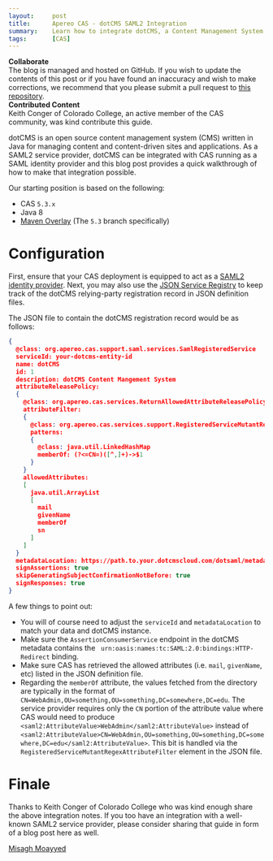 ```yaml
---
layout:     post
title:      Apereo CAS - dotCMS SAML2 Integration
summary:    Learn how to integrate dotCMS, a Content Management System and Headless CMS, with Apereo CAS running as a SAML2 identity provider.
tags:       [CAS]
---
```


<div class="alert alert-success">
  <strong>Collaborate</strong><br/>The blog is managed and hosted on GitHub. If you wish to update the contents of this post or if you have found an inaccuracy and wish to make corrections, we recommend that you please submit a pull request to <a href="https://github.com/apereo/apereo.github.io">this repository</a>.
</div>

<div class="alert alert-info">
  <strong>Contributed Content</strong><br/>Keith Conger of Colorado College, an active member of the CAS community, was kind contribute this guide.
</div>

dotCMS is an open source content management system (CMS) written in Java for managing content and content-driven sites and applications. As a SAML2 service provider, dotCMS can be integrated with CAS running as a SAML identity provider and this blog post provides a quick walkthrough of how to make that integration possible.

Our starting position is based on the following:

- CAS `5.3.x`
- Java 8
- [Maven Overlay](https://github.com/apereo/cas-overlay-template) (The `5.3` branch specifically)

# Configuration

First, ensure that your CAS deployment is equipped to act as a [SAML2 identity provider](https://apereo.github.io/cas/5.3.x/installation/Configuring-SAML2-Authentication.html). Next, you may also use the [JSON Service Registry](https://apereo.github.io/cas/5.3.x/installation/JSON-Service-Management.html) to keep track of the dotCMS relying-party registration record in JSON definition files.

The JSON file to contain the dotCMS registration record would be as follows:

```json
{
  @class: org.apereo.cas.support.saml.services.SamlRegisteredService
  serviceId: your-dotcms-entity-id
  name: dotCMS
  id: 1
  description: dotCMS Content Mangement System
  attributeReleasePolicy:
  {
    @class: org.apereo.cas.services.ReturnAllowedAttributeReleasePolicy
    attributeFilter:
    {
      @class: org.apereo.cas.services.support.RegisteredServiceMutantRegexAttributeFilter
      patterns:
      {
        @class: java.util.LinkedHashMap
        memberOf: (?<=CN=)([^,]+)->$1
      }
    }
    allowedAttributes:
    [
      java.util.ArrayList
      [
        mail
        givenName
        memberOf
        sn
      ]
    ]
  }
  metadataLocation: https://path.to.your.dotcmscloud.com/dotsaml/metadata/3dd4ad1e-e2ab-492e-a428-87af35d341fd
  signAssertions: true
  skipGeneratingSubjectConfirmationNotBefore: true
  signResponses: true
}
```

A few things to point out:

- You will of course need to adjust the `serviceId` and `metadataLocation` to match your data and dotCMS instance.
- Make sure the `AssertionConsumerService` endpoint in the dotCMS metadata contains the ` urn:oasis:names:tc:SAML:2.0:bindings:HTTP-Redirect` binding.
- Make sure CAS has retrieved the allowed attributes (i.e. `mail`, `givenName`, etc) listed in the JSON definition file.
- Regarding the `memberOf` attribute, the values fetched from the directory are typically in the format of `CN=WebAdmin,OU=something,OU=something,DC=somewhere,DC=edu`. The service provider requires only the `CN` portion of the attribute value where CAS would need to produce `<saml2:AttributeValue>WebAdmin</saml2:AttributeValue>` instead of `<saml2:AttributeValue>CN=WebAdmin,OU=something,OU=something,DC=somewhere,DC=edu</saml2:AttributeValue>`. This bit is handled via the `RegisteredServiceMutantRegexAttributeFilter` element in the JSON file.

# Finale

Thanks to Keith Conger of Colorado College who was kind enough share the above integration notes. If you too have an integration with a well-known SAML2 service provider, please consider sharing that guide in form of a blog post here as well.

[Misagh Moayyed](https://twitter.com/misagh84)